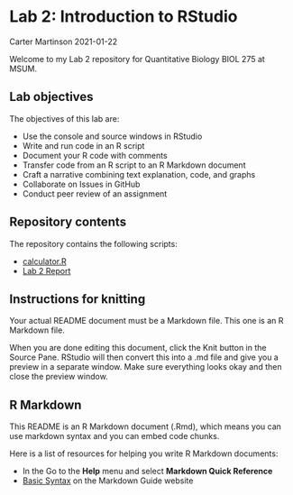 Lab 2: Introduction to RStudio
================
Carter Martinson
2021-01-22

Welcome to my Lab 2 repository for Quantitative Biology BIOL 275 at
MSUM.

## Lab objectives

The objectives of this lab are:

-   Use the console and source windows in RStudio
-   Write and run code in an R script
-   Document your R code with comments
-   Transfer code from an R script to an R Markdown document
-   Craft a narrative combining text explanation, code, and graphs
-   Collaborate on Issues in GitHub
-   Conduct peer review of an assignment

## Repository contents

The repository contains the following scripts:

-   [calculator.R](calculator.R)
-   [Lab 2 Report](assignment.md)

## Instructions for knitting

Your actual README document must be a Markdown file. This one is an R
Markdown file.

When you are done editing this document, click the Knit button in the
Source Pane. RStudio will then convert this into a .md file and give you
a preview in a separate window. Make sure everything looks okay and then
close the preview window.

## R Markdown

This README is an R Markdown document (.Rmd), which means you can use
markdown syntax and you can embed code chunks.

Here is a list of resources for helping you write R Markdown documents:

-   In the Go to the **Help** menu and select **Markdown Quick
    Reference**
-   [Basic Syntax](https://www.markdownguide.org/basic-syntax/) on the
    Markdown Guide website
